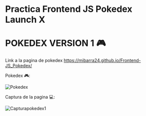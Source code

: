 # Practica Frontend JS Pokedex Launch X

# POKEDEX VERSION 1 :video_game:

Link a la pagina de pokedex https://mibarra24.github.io/Frontend-JS_Pokedex/

Pokedex :video_game::

![Pokedex](https://user-images.githubusercontent.com/79391139/159539619-d99a14f5-b5ee-47f4-bc1c-4d62604fd99e.png)

Captura de la pagina :computer::

![Capturapokedex1](https://user-images.githubusercontent.com/79391139/159537652-ff5049fe-fbc0-4e95-8008-3a13a4649929.jpg)

